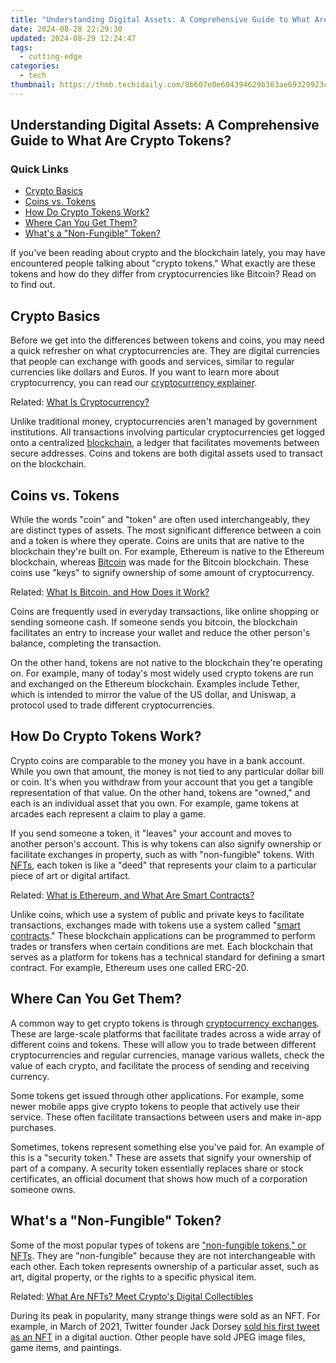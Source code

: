 ```yaml
---
title: "Understanding Digital Assets: A Comprehensive Guide to What Are Crypto Tokens?"
date: 2024-08-28 22:29:30
updated: 2024-08-29 12:24:47
tags:
  - cutting-edge
categories:
  - tech
thumbnail: https://thmb.techidaily.com/8b607e0e604394629b363ae69329923c5b752c9a4c4af741aef58011df0d7554.jpg
---
```


## Understanding Digital Assets: A Comprehensive Guide to What Are Crypto Tokens?

### Quick Links

* [Crypto Basics](https://youtube-clips.techidaily.com/in-2024-clearing-process-for-youtubes-pending-video-list/)
* [Coins vs. Tokens](https://tech-recovery.techidaily.com/top-8-tv-streaming-platforms-dominating-2024/)
* [How Do Crypto Tokens Work?](https://tech-revival.techidaily.com/rethinking-health-with-ai-can-chatgpt-help/)
* [Where Can You Get Them?](https://fox-helps.techidaily.com/new-premium-4k-cameras-ranked-1-to-18-for-2024/)
* [What's a "Non-Fungible" Token?](https://network-issues.techidaily.com/correcting-hybrid-card-mix-up-a-solution-for-intel-and-nvidia-in-win10/)

 If you've been reading about crypto and the blockchain lately, you may have encountered people talking about "crypto tokens." What exactly are these tokens and how do they differ from cryptocurrencies like Bitcoin? Read on to find out.

##  Crypto Basics

 Before we get into the differences between tokens and coins, you may need a quick refresher on what cryptocurrencies are. They are digital currencies that people can exchange with goods and services, similar to regular currencies like dollars and Euros. If you want to learn more about cryptocurrency, you can read our [cryptocurrency explainer](https://sim-unlock.techidaily.com/in-2024-top-11-free-apps-to-check-imei-on-itel-p40plus-phones-by-drfone-android/).

Related: [What Is Cryptocurrency?](https://sim-unlock.techidaily.com/in-2024-top-11-free-apps-to-check-imei-on-itel-p40plus-phones-by-drfone-android/) 

 Unlike traditional money, cryptocurrencies aren't managed by government institutions. All transactions involving particular cryptocurrencies get logged onto a centralized [blockchain](https://facebook-videos.techidaily.com/updated-2024-approved-top-playlist-hits-social-medias-1-10-video-winners/), a ledger that facilitates movements between secure addresses. Coins and tokens are both digital assets used to transact on the blockchain.

##  Coins vs. Tokens

 While the words "coin" and "token" are often used interchangeably, they are distinct types of assets. The most significant difference between a coin and a token is where they operate. Coins are units that are native to the blockchain they're built on. For example, Ethereum is native to the Ethereum blockchain, whereas [Bitcoin](https://extra-support.techidaily.com/navigating-through-excellent-hdr-cam-choices-for-2024/) was made for the Bitcoin blockchain. These coins use "keys" to signify ownership of some amount of cryptocurrency.

Related: [What Is Bitcoin, and How Does it Work?](https://extra-support.techidaily.com/navigating-through-excellent-hdr-cam-choices-for-2024/) 

 Coins are frequently used in everyday transactions, like online shopping or sending someone cash. If someone sends you bitcoin, the blockchain facilitates an entry to increase your wallet and reduce the other person's balance, completing the transaction.

 On the other hand, tokens are not native to the blockchain they're operating on. For example, many of today's most widely used crypto tokens are run and exchanged on the Ethereum blockchain. Examples include Tether, which is intended to mirror the value of the US dollar, and Uniswap, a protocol used to trade different cryptocurrencies.

##  How Do Crypto Tokens Work?

 Crypto coins are comparable to the money you have in a bank account. While you own that amount, the money is not tied to any particular dollar bill or coin. It's when you withdraw from your account that you get a tangible representation of that value. On the other hand, tokens are "owned," and each is an individual asset that you own. For example, game tokens at arcades each represent a claim to play a game.

 If you send someone a token, it "leaves" your account and moves to another person's account. This is why tokens can also signify ownership or facilitate exchanges in property, such as with "non-fungible" tokens. With [NFTs](https://sound-tweaking.techidaily.com/updated-2024-approved-mastering-echo-effects-implementing-reverb-in-digital-sound-environments-windows-edition/), each token is like a "deed" that represents your claim to a particular piece of art or digital artifact.

Related: [What is Ethereum, and What Are Smart Contracts?](https://extra-information.techidaily.com/in-2024-automated-opener-your-srt-files-windows-and-mac/) 

 Unlike coins, which use a system of public and private keys to facilitate transactions, exchanges made with tokens use a system called "[smart contracts](https://extra-information.techidaily.com/in-2024-automated-opener-your-srt-files-windows-and-mac/)." These blockchain applications can be programmed to perform trades or transfers when certain conditions are met. Each blockchain that serves as a platform for tokens has a technical standard for defining a smart contract. For example, Ethereum uses one called ERC-20.

##  Where Can You Get Them?

 A common way to get crypto tokens is through [cryptocurrency exchanges](https://fake-location.techidaily.com/fake-the-location-to-get-around-the-mlb-blackouts-on-apple-iphone-15-pro-max-drfone-by-drfone-virtual-ios/). These are large-scale platforms that facilitate trades across a wide array of different coins and tokens. These will allow you to trade between different cryptocurrencies and regular currencies, manage various wallets, check the value of each crypto, and facilitate the process of sending and receiving currency.

 Some tokens get issued through other applications. For example, some newer mobile apps give crypto tokens to people that actively use their service. These often facilitate transactions between users and make in-app purchases.

 Sometimes, tokens represent something else you've paid for. An example of this is a "security token." These are assets that signify your ownership of part of a company. A security token essentially replaces share or stock certificates, an official document that shows how much of a corporation someone owns.

##  What's a "Non-Fungible" Token?

 Some of the most popular types of tokens are ["non-fungible tokens," or NFTs](https://sound-tweaking.techidaily.com/updated-2024-approved-mastering-echo-effects-implementing-reverb-in-digital-sound-environments-windows-edition/). They are "non-fungible" because they are not interchangeable with each other. Each token represents ownership of a particular asset, such as art, digital property, or the rights to a specific physical item.

Related: [What Are NFTs? Meet Crypto's Digital Collectibles](https://sound-tweaking.techidaily.com/updated-2024-approved-mastering-echo-effects-implementing-reverb-in-digital-sound-environments-windows-edition/) 

 During its peak in popularity, many strange things were sold as an NFT. For example, in March of 2021, Twitter founder Jack Dorsey [sold his first tweet as an NFT](https://www.theverge.com/2021/3/22/22344937/jack-dorsey-nft-sold-first-tweet-ethereum-cryptocurrency-twitter) in a digital auction. Other people have sold JPEG image files, game items, and paintings.

<ins class="adsbygoogle"
     style="display:block"
     data-ad-format="autorelaxed"
     data-ad-client="ca-pub-7571918770474297"
     data-ad-slot="1223367746"></ins>



<ins class="adsbygoogle"
     style="display:block"
     data-ad-client="ca-pub-7571918770474297"
     data-ad-slot="8358498916"
     data-ad-format="auto"
     data-full-width-responsive="true"></ins>
